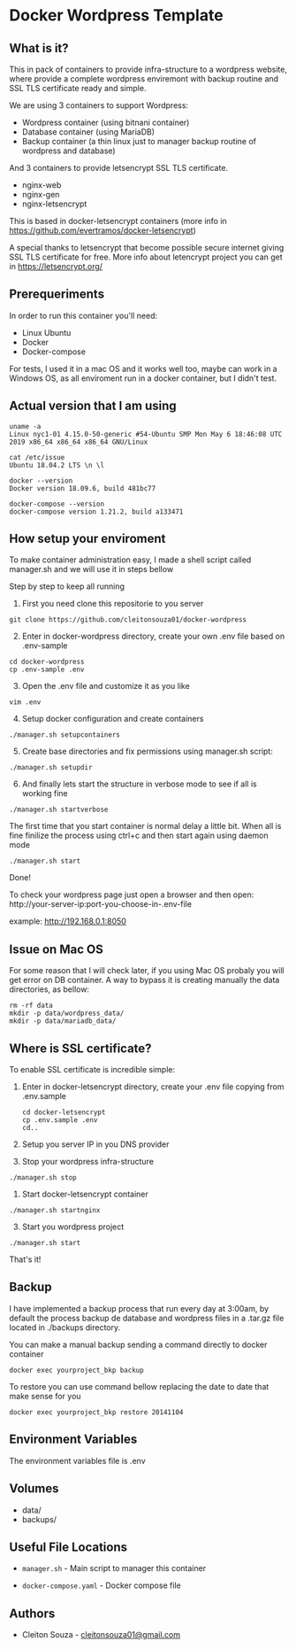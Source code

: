 # Docker Wordpress Template

## What is it?
This in pack of containers to provide infra-structure to a wordpress website, where provide a complete wordpress enviremont with backup routine and SSL TLS certificate ready and simple.

We are using 3 containers to support Wordpress:
- Wordpress container (using bitnani container)
- Database container (using MariaDB)
- Backup container (a thin linux just to manager backup routine of wordpress and database)

And 3 containers to provide letsencrypt SSL TLS certificate.
- nginx-web
- nginx-gen
- nginx-letsencrypt
  
This is based in docker-letsencrypt containers (more info in https://github.com/evertramos/docker-letsencrypt)

A special thanks to letsencrypt that become possible secure internet giving SSL TLS certificate for free. 
More info about letencrypt project you can get in https://letsencrypt.org/


## Prerequeriments
In order to run this container you'll need:

- Linux Ubuntu 
- Docker
- Docker-compose

For tests, I used it in a mac OS and it works well too, maybe can work in a Windows OS, as all enviroment run in a docker container, but I didn't test.


## Actual version that I am using
```
uname -a
Linux nyc1-01 4.15.0-50-generic #54-Ubuntu SMP Mon May 6 18:46:08 UTC 2019 x86_64 x86_64 x86_64 GNU/Linux

cat /etc/issue
Ubuntu 18.04.2 LTS \n \l

docker --version
Docker version 18.09.6, build 481bc77

docker-compose --version
docker-compose version 1.21.2, build a133471
```


## How setup your enviroment
To make container administration easy, I made a shell script called manager.sh and we will use it in steps bellow

Step by step to keep all running

1. First you need clone this repositorie to you server
```
git clone https://github.com/cleitonsouza01/docker-wordpress
```

2. Enter in docker-wordpress directory, create your own .env file based on .env-sample
```
cd docker-wordpress
cp .env-sample .env
```

3. Open the .env file and customize it as you like
```
vim .env
```

4. Setup docker configuration and create containers
```
./manager.sh setupcontainers
```

5. Create base directories and fix permissions using manager.sh script:
```
./manager.sh setupdir
```

6. And finally lets start the structure in verbose mode to see if all is working fine
```
./manager.sh startverbose
```

The first time that you start container is normal delay a little bit. When all is fine finilize the process using ctrl+c and then start again using daemon mode
```
./manager.sh start
```

Done! 

To check your wordpress page just open a browser and then open:
http://your-server-ip:port-you-choose-in-.env-file

example:
http://192.168.0.1:8050

## Issue on Mac OS
For some reason that I will check later, if you using Mac OS probaly you will get error on DB container.
A way to bypass it is creating manually the data directories, as bellow:
```
rm -rf data
mkdir -p data/wordpress_data/
mkdir -p data/mariadb_data/
```

## Where is SSL certificate?
To enable SSL certificate is incredible simple:

1. Enter in docker-letsencrypt directory, create your .env file copying from .env.sample
   ```
   cd docker-letsencrypt
   cp .env.sample .env
   cd..
   ```

2. Setup you server IP in you DNS provider
   
3. Stop your wordpress infra-structure
```
./manager.sh stop
```

1. Start docker-letsencrypt container
```
./manager.sh startnginx
```

3. Start you wordpress project
```
./manager.sh start
```

That's it!

## Backup
I have implemented a backup process that run every day at 3:00am, by default the process backup de database and wordpress files in a .tar.gz file located in ./backups directory.

You can make a manual backup sending a command directly to docker container

```
docker exec yourproject_bkp backup
```

To restore you can use command bellow replacing the date to date that make sense for you
```
docker exec yourproject_bkp restore 20141104
```


## Environment Variables

The environment variables file is .env


## Volumes

* data/
* backups/


## Useful File Locations

* `manager.sh` - Main script to manager this container
  
* `docker-compose.yaml` - Docker compose file


## Authors

* Cleiton Souza - cleitonsouza01@gmail.com

